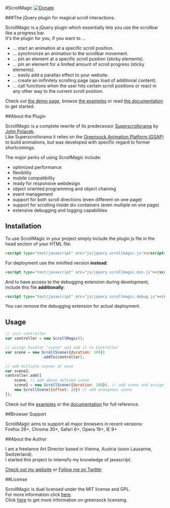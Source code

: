 #ScrollMagic [![Donate](https://www.paypalobjects.com/en_US/i/btn/btn_donate_SM.gif "Shut up and take my money!")](https://www.paypal.com/cgi-bin/webscr?cmd=_s-xclick&hosted_button_id=8BJC8B58XHKLL "Shut up and take my money!")

###The jQuery plugin for magical scroll interactions.

ScrollMagic is a jQuery plugin which essentially lets you use the scrollbar like a progress bar.  
It's the plugin for you, if you want to ...
* ... start an animation at a specific scroll position.
* ... synchronize an animation to the scrollbar movement.
* ... pin an element at a specific scroll position (sticky elements).
* ... pin an element for a limited amount of scroll progress (sticky elements).
* ... easily add a parallax effect to your website.
* ... create an inifinitely scrolling page (ajax load of additional content).
* ... call functions when the user hits certain scroll positions or react in any other way to the current scroll position.

Check out [the demo page](http://janpaepke.github.com/ScrollMagic), browse [the examples](http://janpaepke.github.com/ScrollMagic/examples/index.html) or read [the documentation](http://janpaepke.github.com/ScrollMagic/docs/index.html) to get started.

##About the Plugin

ScrollMagic is a complete rewrite of its predecessor [Superscrollorama](https://github.com/johnpolacek/superscrollorama) by [John Polacek](http://johnpolacek.com).  
Like Superscrollorama it relies on the [Greensock Animation Platform (GSAP)](http://www.greensock.com/gsap-js/) to build animations, but was developed with specific regard to former shortcomings.

The major perks of using ScrollMagic include:
* optimized performance
* flexibility
* mobile compatibility
* ready for responsive webdesign
* object oriented programming and object chaining
* event management
* support for both scroll directions (even different on one page)
* support for scrolling inside div containers (even multiple on one page)
* extensive debugging and logging capabilities

## Installation

To use ScrollMagic in your project simply include the plugin js file in the head section of your HTML file:
```html
<script type="text/javascript" src="js/jquery.scrollmagic.js"></script>
```

For deployment use the minified version __instead__:
```html
<script type="text/javascript" src="js/jquery.scrollmagic.min.js"></script>
```

And to have access to the debugging extension during development, include this file __additionally__:
```html
<script type="text/javascript" src="js/jquery.scrollmagic.debug.js"></script>
```
You can remove the debugging extension for actual deployment.

## Usage

```javascript
// init controller
var controller = new ScrollMagic();

// assign handler "scene" and add it to Controller
var scene = new ScrollScene({duration: 100})
				.addTo(controller);

// add multiple scenes at once
var scene2;
controller.add([
	scene, // add above defined scene
	scene2 = new ScrollScene({duration: 200}), // add scene and assign handler "scene2"
	new ScrollScene({offset: 20}) // add anonymous scene
]);
```
Check out the [examples](http://janpaepke.github.com/ScrollMagic/examples/index.html) or the [documentation](http://janpaepke.github.com/ScrollMagic/docs/index.html) for full reference.

##Browser Support

ScrollMagic aims to support all major browsers in recent versions:  
Firefox 26+, Chrome 30+, Safari 6+, Opera 19+, IE 9+

##About the Author

I am a freelance Art Director based in Vienna, Austria (soon Lausanne, Switzerland).  
I started this project to intensify my knowledge of javascript.

[Check out my website](http://www.janpaepke.de) or [Follow me on Twitter](http://twitter.com/janpaepke)

##License

ScrollMagic is dual licensed under the MIT license and GPL.  
For more information click [here](https://github.com/janpaepke/ScrollMagic/blob/master/LICENSE.md).  
Click [here](http://www.greensock.com/licensing/) to get more information on greensock licensing.